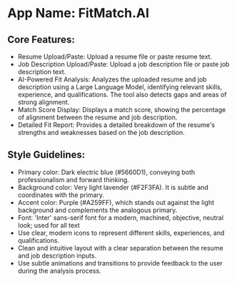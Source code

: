 # **App Name**: FitMatch.AI

## Core Features:

- Resume Upload/Paste: Upload a resume file or paste resume text.
- Job Description Upload/Paste: Upload a job description file or paste job description text.
- AI-Powered Fit Analysis: Analyzes the uploaded resume and job description using a Large Language Model, identifying relevant skills, experience, and qualifications. The tool also detects gaps and areas of strong alignment.
- Match Score Display: Displays a match score, showing the percentage of alignment between the resume and job description.
- Detailed Fit Report: Provides a detailed breakdown of the resume's strengths and weaknesses based on the job description.

## Style Guidelines:

- Primary color: Dark electric blue (#5660D1), conveying both professionalism and forward thinking.
- Background color: Very light lavender (#F2F3FA). It is subtle and coordinates with the primary.
- Accent color: Purple (#A259FF), which stands out against the light background and complements the analogous primary.
- Font: 'Inter' sans-serif font for a modern, machined, objective, neutral look; used for all text
- Use clear, modern icons to represent different skills, experiences, and qualifications.
- Clean and intuitive layout with a clear separation between the resume and job description inputs.
- Use subtle animations and transitions to provide feedback to the user during the analysis process.